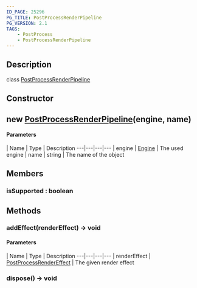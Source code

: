 ```yaml
---
ID_PAGE: 25296
PG_TITLE: PostProcessRenderPipeline
PG_VERSION: 2.1
TAGS:
    - PostProcess
    - PostProcessRenderPipeline
---
```

## Description

class [PostProcessRenderPipeline](/classes/2.3/PostProcessRenderPipeline)



## Constructor

##  new [PostProcessRenderPipeline](/classes/2.3/PostProcessRenderPipeline)(engine, name)



#### Parameters
 | Name | Type | Description
---|---|---|---
 | engine | [Engine](/classes/2.3/Engine) |   The used engine
 | name | string |   The name of the object
## Members

### isSupported : boolean



## Methods

### addEffect(renderEffect) &rarr; void



#### Parameters
 | Name | Type | Description
---|---|---|---
 | renderEffect | [PostProcessRenderEffect](/classes/2.3/PostProcessRenderEffect) |   The given render effect

### dispose() &rarr; void


